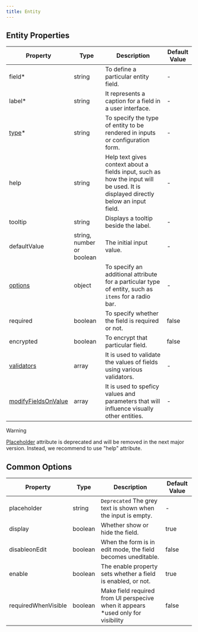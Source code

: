 ```yaml
---
title: Entity
---
```


## Entity Properties

| Property                                                      | Type                      | Description                                                                                                                      | Default Value |
| ------------------------------------------------------------- | ------------------------- | -------------------------------------------------------------------------------------------------------------------------------- | ------------- |
| field<span class="required-asterisk">\*</span>                | string                    | To define a particular entity field.                                                                                             | -             |
| label<span class="required-asterisk">\*</span>                | string                    | It represents a caption for a field in a user interface.                                                                         | -             |
| [type](./components)<span class="required-asterisk">\*</span> | string                    | To specify the type of entity to be rendered in inputs or configuration form.                                                    | -             |
| help                                                          | string                    | Help text gives context about a fields input, such as how the input will be used. It is displayed directly below an input field. | -             |
| tooltip                                                       | string                    | Displays a tooltip beside the label.                                                                                             | -             |
| defaultValue                                                  | string, number or boolean | The initial input value.                                                                                                         | -             |
| [options](#common-options)                                    | object                    | To specify an additional attribute for a particular type of entity, such as `items` for a radio bar.                             | -             |
| required                                                      | boolean                   | To specify whether the field is required or not.                                                                                 | false         |
| encrypted                                                     | boolean                   | To encrypt that particular field.                                                                                                | false         |
| [validators](./validators)                                    | array                     | It is used to validate the values of fields using various validators.                                                            | -             |
| [modifyFieldsOnValue](./modifyFieldsOnValue)                  | array                     | It is used to speficy values and parameters that will influence visually other entities.                                          | -             |

> [!WARNING]  
> [Placeholder](https://splunkui.splunkeng.com/Packages/react-ui/Text?section=develop) attribute is deprecated and will be removed in the next major version. Instead, we recommend to use "help" attribute.

## Common Options

| Property            | Type    | Description                                                                       | Default Value |
| ------------------- | ------- | --------------------------------------------------------------------------------- | ------------- |
| placeholder         | string  | `Deprecated` The grey text is shown when the input is empty.                      | -             |
| display             | boolean | Whether show or hide the field.                                                   | true          |
| disableonEdit       | boolean | When the form is in edit mode, the field becomes uneditable.                      | false         |
| enable              | boolean | The enable property sets whether a field is enabled, or not.                      | true          |
| requiredWhenVisible | boolean | Make field required from UI perspecive when it appears \*used only for visibility | false         |
